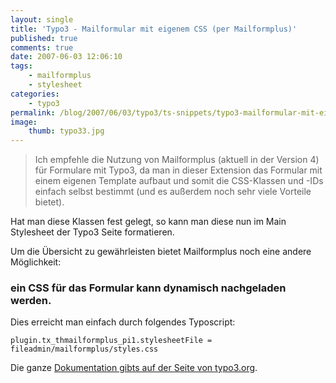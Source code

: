 ```yaml
---
layout: single
title: 'Typo3 - Mailformular mit eigenem CSS (per Mailformplus)'
published: true
comments: true
date: 2007-06-03 12:06:10
tags:
    - mailformplus
    - stylesheet
categories:
    - typo3
permalink: /blog/2007/06/03/typo3/ts-snippets/typo3-mailformular-mit-eigenem-css-per-mailformplus
image:
    thumb: typo33.jpg
---
```

> Ich empfehle die Nutzung von Mailformplus (aktuell in der Version 4) für Formulare mit Typo3,
> da man in dieser Extension das Formular mit einem eigenen Template aufbaut und somit die CSS-Klassen und -IDs
> einfach selbst bestimmt (und es außerdem noch sehr viele Vorteile bietet).


Hat man diese Klassen fest gelegt, so kann man diese nun im Main Stylesheet der Typo3 Seite formatieren.

Um die Übersicht zu gewährleisten bietet Mailformplus noch eine andere Möglichkeit:

### ein CSS für das Formular kann dynamisch nachgeladen werden.

Dies erreicht man einfach durch folgendes Typoscript:

```typoscript
plugin.tx_thmailformplus_pi1.stylesheetFile = fileadmin/mailformplus/styles.css
```

Die ganze [Dokumentation gibts auf der Seite von typo3.org][1].

 [1]: http://typo3.org/documentation/document-library/extension-manuals/th_mailformplus/4.0.0/view/ "Mailformplus Doku öffnen"